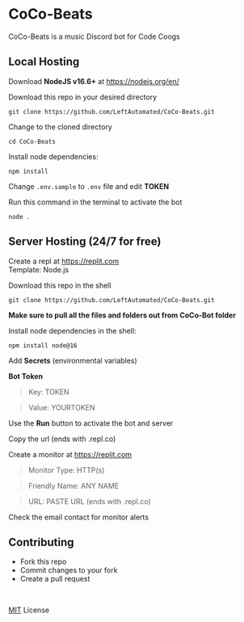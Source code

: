 # CoCo-Beats

CoCo-Beats is a music Discord bot for Code Coogs

## **Local Hosting**

Download **NodeJS v16.6+** at https://nodejs.org/en/

Download this repo in your desired directory
```
git clone https://github.com/LeftAutomated/CoCo-Beats.git
```

Change to the cloned directory
```
cd CoCo-Beats
```

Install node dependencies:
```
npm install
```

Change `.env.sample` to `.env` file
and edit **TOKEN**

Run this command in the terminal to activate the bot
```
node .
```

## **Server Hosting** (24/7 for free)

Create a repl at https://replit.com
<br />
Template: Node.js

Download this repo in the shell
```
git clone https://github.com/LeftAutomated/CoCo-Beats.git
```

**Make sure to pull all the files and folders out from CoCo-Bot folder**

Install node dependencies in the shell:
```
npm install node@16
```
Add **Secrets** (environmental variables)
<br />

**Bot Token**

> Key: TOKEN 

> Value: YOURTOKEN

Use the **Run** button to activate the bot and server

Copy the url (ends with .repl.co)

Create a monitor at https://replit.com

> Monitor Type: HTTP(s)

> Friendly Name: ANY NAME

> URL: PASTE URL (ends with .repl.co)

Check the email contact for monitor alerts

## Contributing

- Fork this repo
- Commit changes to your fork
- Create a pull request

<br />

[MIT](https://choosealicense.com/licenses/mit/) License